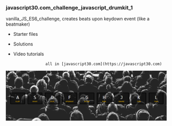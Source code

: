 ### javascript30.com_challenge_javascript_drumkit_1
vanilla_JS_ES6_challenge, creates beats upon keydown event (like a beatmaker)
* Starter files
* Solutions
* Video tutorials

                    all in [javascript30.com](https://javascript30.com)
![Project Snapshot](./Capture.PNG)
